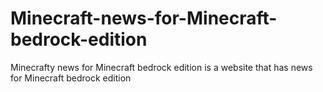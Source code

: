 # Minecraft-news-for-Minecraft-bedrock-edition
Minecrafty news for Minecraft bedrock edition is a website that has news for Minecraft bedrock edition
